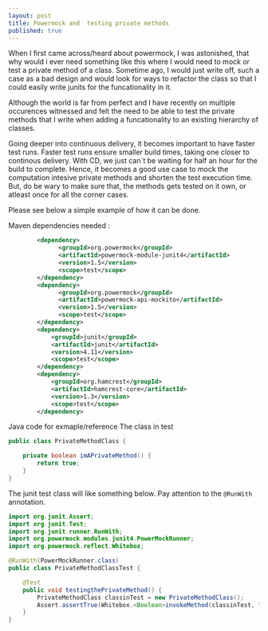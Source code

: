 ```yaml
---
layout: post
title: Powermock and  testing private methods
published: true
---
```


When I first came across/heard about powermock, I was astonished, that why would i ever need something like this where I would need to mock or test a private method of a class. Sometime ago, I would just write off, such a case as a bad design and would look for ways to refactor the class so that I could easily write junits for the funcationality in it. 

Although the world is far from perfect and I have recently on multiple occurences witnessed and felt the need to be able to test the private methods that I write when adding a funcationality to an existing hierarchy of classes. 

Going deeper into continuous delivery, it becomes important to have faster test runs. Faster test runs ensure smaller build times, taking one closer to continous delivery. With CD, we just can`t be waiting for half an hour for the build to complete. Hence, it becomes a good use case to mock the computation intesive private methods and shorten the test execution time. But, do be wary to make sure that, the methods gets tested on it own, or atleast once for all the corner cases. 

Please see below a simple example of how it can be done. 

Maven dependencies needed :

```xml
		<dependency>
              <groupId>org.powermock</groupId>
              <artifactId>powermock-module-junit4</artifactId>
              <version>1.5</version>
              <scope>test</scope>                  
        </dependency>
        <dependency>
              <groupId>org.powermock</groupId>
              <artifactId>powermock-api-mockito</artifactId>
              <version>1.5</version>
              <scope>test</scope>
        </dependency>  
        <dependency>
			<groupId>junit</groupId>
			<artifactId>junit</artifactId>
			<version>4.11</version>
			<scope>test</scope>
		</dependency>
		<dependency>
			<groupId>org.hamcrest</groupId>
			<artifactId>hamcrest-core</artifactId>
			<version>1.3</version>
			<scope>test</scope>
		</dependency>
```

Java code for exmaple/reference
The class in test 
```java
public class PrivateMethodClass {

    private boolean imAPrivateMethod() {
        return true;
    }
}
```		
The junit test class will like something below.
Pay attention to the `@RunWith` annotation.

```java
import org.junit.Assert;
import org.junit.Test;
import org.junit.runner.RunWith;
import org.powermock.modules.junit4.PowerMockRunner;
import org.powermock.reflect.Whitebox;

@RunWith(PowerMockRunner.class)
public class PrivateMethodClassTest {

    @Test
    public void testingthePrivateMethod() {
        PrivateMethodClass classinTest = new PrivateMethodClass();
        Assert.assertTrue(Whitebox.<Boolean>invokeMethod(classinTest, "imAPrivateMethod"));
    }
}
```